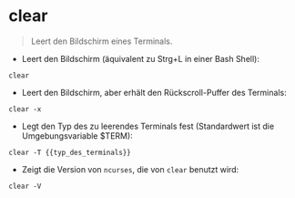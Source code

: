 # clear

> Leert den Bildschirm eines Terminals.

- Leert den Bildschirm (äquivalent zu Strg+L in einer Bash Shell):

`clear`

- Leert den Bildschirm, aber erhält den Rückscroll-Puffer des Terminals:

`clear -x`

- Legt den Typ des zu leerendes Terminals fest (Standardwert ist die Umgebungsvariable $TERM):

`clear -T {{typ_des_terminals}}`

- Zeigt die Version von `ncurses`, die von `clear` benutzt wird:

`clear -V`
